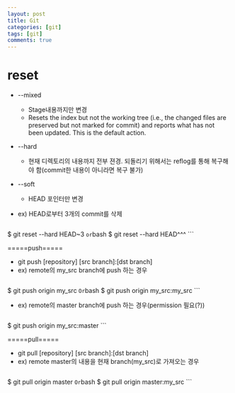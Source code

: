 ```yaml
---
layout: post
title: Git
categories: [git]
tags: [git]
comments: true
---
```


# reset
  * --mixed
    * Stage내용까지만 변경
    * Resets the index but not the working tree (i.e., the changed files are preserved but not marked for commit) and reports what has not been updated. This is the default action.
  * --hard
    * 현재 디렉토리의 내용까지 전부 젼경. 되돌리기 위해서는 reflog를 통해 복구해야 함(commit한 내용이 아니라면 복구 불가)
  * --soft
    * HEAD 포인터만 변경

  * ex) HEAD로부터 3개의 commit를 삭제
    ```bash
$ git reset --hard HEAD~3
    ```
    or
    ```bash
$ git reset --hard HEAD^^^
    ```

=====push=====
  * git push [repository] [src branch]:[dst branch]
  * ex) remote의 my_src branch에 push 하는 경우
    ```bash
$ git push origin my_src
    ```
    Or
    ```bash
$ git push origin my_src:my_src
    ```
  * ex) remote의 master branch에 push 하는 경우(permission 필요(?))
    ```bash
$ git push origin my_src:master
    ```

=====pull=====
  * git pull [repository] [src branch]:[dst branch]
  * ex) remote master의 내용을 현재 branch(my_src)로 가져오는 경우
    ```bash
$ git pull origin master
    ```
Or
    ```bash
$ git pull origin master:my_src
    ```


